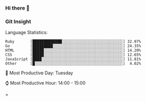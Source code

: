 ### Hi there 👋
<!--START_SECTION:GitInsights-->
### Git Insight

Language Statistics:
```
Ruby       [█████████████░░░░░░░░░░░░░░░░░░░░░░░░░░░] 32.97%
Go         [█████████░░░░░░░░░░░░░░░░░░░░░░░░░░░░░░░] 24.35%
HTML       [█████░░░░░░░░░░░░░░░░░░░░░░░░░░░░░░░░░░░] 14.20%
CSS        [█████░░░░░░░░░░░░░░░░░░░░░░░░░░░░░░░░░░░] 12.65%
JavaScript [████░░░░░░░░░░░░░░░░░░░░░░░░░░░░░░░░░░░░] 11.81%
Other      [█░░░░░░░░░░░░░░░░░░░░░░░░░░░░░░░░░░░░░░░]  4.02%
```

📅 Most Productive Day: Tuesday

⌚️ Most Productive Hour: 14:00 - 15:00
<!--END_SECTION:GitInsights-->>
<!--
**awcodify/awcodify** is a ✨ _special_ ✨ repository because its `README.md` (this file) appears on your GitHub profile.

Here are some ideas to get you started:

- 🔭 I’m currently working on ...
- 🌱 I’m currently learning ...
- 👯 I’m looking to collaborate on ...
- 🤔 I’m looking for help with ...
- 💬 Ask me about ...
- 📫 How to reach me: ...
- 😄 Pronouns: ...
- ⚡ Fun fact: ...
-->

